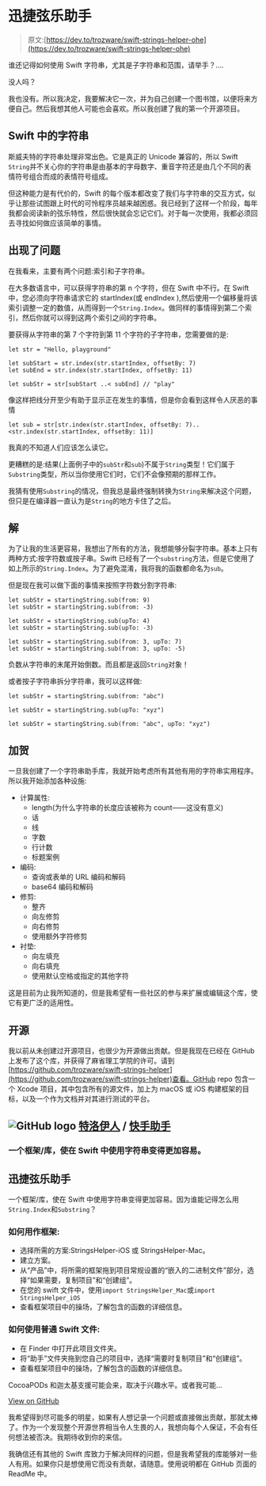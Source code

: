 # 迅捷弦乐助手

> 原文:[https://dev.to/trozware/swift-strings-helper-ohe](https://dev.to/trozware/swift-strings-helper-ohe)

谁还记得如何使用 Swift 字符串，尤其是子字符串和范围，请举手？….

没人吗？

我也没有。所以我决定，我要解决它一次，并为自己创建一个图书馆，以便将来方便自己。然后我想其他人可能也会喜欢。所以我创建了我的第一个开源项目。

## Swift 中的字符串

斯威夫特的字符串处理非常出色。它是真正的 Unicode 兼容的，所以 Swift `String`并不关心你的字符串是由基本的字母数字、重音字符还是由几个不同的表情符号组合而成的表情符号组成。

但这种能力是有代价的，Swift 的每个版本都改变了我们与字符串的交互方式，似乎让那些试图跟上时代的可怜程序员越来越困惑。我已经到了这样一个阶段，每年我都会阅读新的弦乐特性，然后很快就会忘记它们。对于每一次使用，我都必须回去寻找如何做应该简单的事情。

## 出现了问题

在我看来，主要有两个问题:索引和子字符串。

在大多数语言中，可以获得字符串的第 n 个字符，但在 Swift 中不行。在 Swift 中，您必须向字符串请求它的 startIndex(或 endIndex ),然后使用一个偏移量将该索引调整一定的数值，从而得到一个`String.Index`。做同样的事情得到第二个索引，然后你就可以得到这两个索引之间的字符串。

要获得从字符串的第 7 个字符到第 11 个字符的子字符串，您需要做的是:

```
let str = "Hello, playground"

let subStart = str.index(str.startIndex, offsetBy: 7)
let subEnd = str.index(str.startIndex, offsetBy: 11)

let subStr = str[subStart ..< subEnd] // "play" 
```

像这样把线分开至少有助于显示正在发生的事情，但是你会看到这样令人厌恶的事情

```
let sub = str[str.index(str.startIndex, offsetBy: 7)..<str.index(str.startIndex, offsetBy: 11)] 
```

我真的不知道人们应该怎么读它。

更糟糕的是:结果(上面例子中的`subStr`和`sub`)不属于`String`类型！它们属于`Substring`类型，所以当你使用它们时，它们不会像预期的那样工作。

我猜有使用`Substring`的情况，但我总是最终强制转换为`String`来解决这个问题，但只是在编译器一直认为是`String`的地方卡住了之后。

## 解

为了让我的生活更容易，我想出了所有的方法，我想能够分裂字符串。基本上只有两种方式:按字符数或按子串。Swift 已经有了一个`substring`方法，但是它使用了如上所示的`String.Index`。为了避免混淆，我将我的函数都命名为`sub`。

但是现在我可以做下面的事情来按照字符数分割字符串:

```
let subStr = startingString.sub(from: 9)
let subStr = startingString.sub(from: -3)

let subStr = startingString.sub(upTo: 4)
let subStr = startingString.sub(upTo: -3)

let subStr = startingString.sub(from: 3, upTo: 7)
let subStr = startingString.sub(from: 3, upTo: -5) 
```

负数从字符串的末尾开始倒数。而且都是返回`String`对象！

或者按子字符串拆分字符串，我可以这样做:

```
let subStr = startingString.sub(from: "abc")

let subStr = startingString.sub(upTo: "xyz")

let subStr = startingString.sub(from: "abc", upTo: "xyz") 
```

## 加贺

一旦我创建了一个字符串助手库，我就开始考虑所有其他有用的字符串实用程序。所以我开始添加各种设施:

*   计算属性:
    *   length(为什么字符串的长度应该被称为 count——这没有意义)
    *   话
    *   线
    *   字数
    *   行计数
    *   标题案例
*   编码:
    *   查询或表单的 URL 编码和解码
    *   base64 编码和解码
*   修剪:
    *   整齐
    *   向左修剪
    *   向右修剪
    *   使用额外字符修剪
*   衬垫:
    *   向左填充
    *   向右填充
    *   使用默认空格或指定的其他字符

这是目前为止我所知道的，但是我希望有一些社区的参与来扩展或编辑这个库，使它有更广泛的适用性。

## 开源

我以前从未创建过开源项目，也很少为开源做出贡献。但是我现在已经在 GitHub 上发布了这个库，并获得了麻省理工学院的许可。请到[https://github.com/trozware/swift-strings-helper](https://github.com/trozware/swift-strings-helper)查看。GitHub repo 包含一个 Xcode 项目，其中包含所有的源文件，加上为 macOS 或 iOS 构建框架的目标，以及一个作为文档并对其进行测试的平台。

## ![GitHub logo](../Images/a73f630113876d78cff79f59c2125b24.png) [特洛伊人](https://github.com/trozware) / [快手助手](https://github.com/trozware/swift-strings-helper)

### 一个框架/库，使在 Swift 中使用字符串变得更加容易。

<article class="markdown-body entry-content container-lg" itemprop="text">

# 迅捷弦乐助手

一个框架/库，使在 Swift 中使用字符串变得更加容易。因为谁能记得怎么用`String.Index`和`Substring`？

### 如何用作框架:

*   选择所需的方案:StringsHelper-iOS 或 StringsHelper-Mac。
*   建立方案。
*   从“产品”中，将所需的框架拖到项目常规设置的“嵌入的二进制文件”部分，选择“如果需要，复制项目”和“创建组”。
*   在您的 swift 文件中，使用`import StringsHelper_Mac`或`import StringsHelper_iOS`
*   查看框架项目中的操场，了解包含的函数的详细信息。

### 如何使用普通 Swift 文件:

*   在 Finder 中打开此项目文件夹。
*   将“助手”文件夹拖到您自己的项目中，选择“需要时复制项目”和“创建组”。
*   查看框架项目中的操场，了解包含的函数的详细信息。

CocoaPODs 和迦太基支援可能会来，取决于兴趣水平。或者我可能…

</article>

[View on GitHub](https://github.com/trozware/swift-strings-helper)

我希望得到尽可能多的明星，如果有人想记录一个问题或直接做出贡献，那就太棒了。作为一个发现整个开源世界相当令人生畏的人，我想向每个人保证，不会有任何想法被否决。我期待收到你的来信。

我确信还有其他的 Swift 库致力于解决同样的问题，但是我希望我的库能够对一些人有用。如果你只是想使用它而没有贡献，请随意。使用说明都在 GitHub 页面的 ReadMe 中。